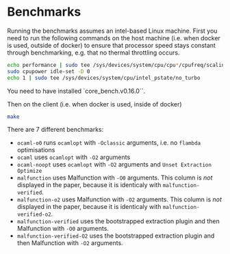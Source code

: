 # Benchmarks

Running the benchmarks assumes an intel-based Linux machine.
First you need to run the following commands on the host machine (i.e. when docker is used, outside of docker) to ensure that processor speed stays constant through benchmarking, e.g. that no thermal throttling occurs.

```bash
echo performance | sudo tee /sys/devices/system/cpu/cpu*/cpufreq/scaling_governor
sudo cpupower idle-set -D 0
echo 1 | sudo tee /sys/devices/system/cpu/intel_pstate/no_turbo
```

You need to have installed `core_bench.v0.16.0``.

Then on the client (i.e. when docker is used, inside of docker)

```bash
make
```

There are 7 different benchmarks:
- `ocaml-o0` runs `ocamlopt` with `-Oclassic` arguments, i.e. no `flambda` optimisations
- `ocaml` uses `ocamlopt` with `-O2` arguments
- `ocaml-noopt` uses `ocamlopt` with `-O2` arguments and `Unset Extraction Optimize`
- `malfunction` uses Malfunction with `-O0` arguments. This column is *not* displayed in the paper, because it is identicaly with `malfunction-verified`.
- `malfunction-o2` uses Malfunction with `-O2` arguments. This column is *not* displayed in the paper, because it is identicaly with `malfunction-verified-o2`.
- `malfunction-verified` uses the bootstrapped extraction plugin and then Malfunction with `-O0` arguments.
- `malfunction-verified-O2` uses the bootstrapped extraction plugin and then Malfunction with `-O2` arguments.
